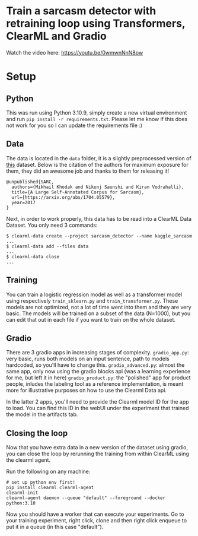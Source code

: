 # Train a sarcasm detector with retraining loop using Transformers, ClearML and Gradio

Watch the video here: https://youtu.be/0wmwnNnN8ow

# Setup

## Python

This was run using Python 3.10.9, simply create a new virtual environment and run `pip install -r requirements.txt`. Please let me know if this does not work for you so I can update the requirements file :)

## Data

The data is located in the `data` folder, it is a slightly preprocessed version of [this](https://www.kaggle.com/datasets/danofer/sarcasm) dataset. Below is the citation of the authors for maximum exposure for them, they did an awesome job and thanks to them for releasing it!

```
@unpublished{SARC,
  authors={Mikhail Khodak and Nikunj Saunshi and Kiran Vodrahalli},
  title={A Large Self-Annotated Corpus for Sarcasm},
  url={https://arxiv.org/abs/1704.05579},
  year=2017
}
```

Next, in order to work properly, this data has to be read into a ClearML Data Dataset. You only need 3 commands:

```
$ clearml-data create --project sarcasm_detector --name kaggle_sarcasm
...
$ clearml-data add --files data
...
$ clearml-data close
...
```

## Training

You can train a logistic regression model as well as a transformer model using respectively `train_sklearn.py` and `train_transformer.py`. These models are not optimized, not a lot of time went into them and they are very basic.
The models will be trained on a subset of the data (N=1000), but you can edit that out in each file if you want to train on the whole dataset.

## Gradio

There are 3 gradio apps in increasing stages of complexity.
`gradio_app.py`: very basic, runs both models on an input sentence, path to models hardcoded, so you'll have to change this.
`gradio_advanced.py`: almost the same app, only now using the gradio blocks api (was a learning experience for me, but left it in here)
`gradio_product.py`: the "polished" app for product people, inludes the labeling tool as a reference implementation, is meant more for illustrative purposes on how to use the Clearml Data api.

In the latter 2 apps, you'll need to provide the Clearml model ID for the app to load. You can find this ID in the webUI under the experiment that trained the model in the artifacts tab.

## Closing the loop

Now that you have extra data in a new version of the dataset using gradio, you can close the loop by rerunning the training from within ClearML using the clearml agent.

Run the following on any machine:
```
# set up python env first!
pip install clearml clearml-agent
clearml-init
clearml-agent daemon --queue "default" --foreground --docker python:3.10
```

Now you should have a worker that can execute your experiments. Go to your training experiment, right click, clone and then right click enqueue to put it in a queue (in this case "default").